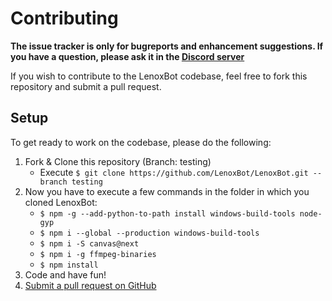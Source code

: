 # Contributing

**The issue tracker is only for bugreports and enhancement suggestions. If you have a question, please ask it in the [Discord server](https://lenoxbot.com/discord)**

If you wish to contribute to the LenoxBot codebase, feel free to fork this repository and submit a pull request.

## Setup
To get ready to work on the codebase, please do the following:

1. Fork & Clone this repository (Branch: testing)
    - Execute `$ git clone https://github.com/LenoxBot/LenoxBot.git --branch testing`
2. Now you have to execute a few commands in the folder in which you cloned LenoxBot: 
    - `$ npm -g --add-python-to-path install windows-build-tools node-gyp`
    - `$ npm i --global --production windows-build-tools`
    - `$ npm i -S canvas@next`
    - `$ npm i -g ffmpeg-binaries`
    - `$ npm install`
3. Code and have fun!
4. [Submit a pull request on GitHub](https://github.com/LenoxBot/LenoxBot/compare)
